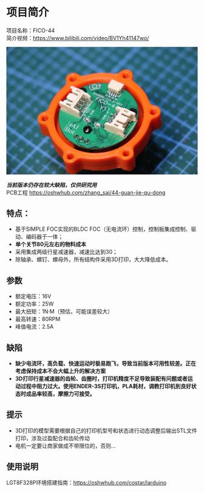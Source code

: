 # 项目简介
项目名称：FICO-44  
简介视频：https://www.bilibili.com/video/BV1Yh41147wo/

![主控板](https://github.com/SiyphuS/FICO-44/blob/main/Picture/1.jpg)


***当前版本仍存在较大缺陷，仅供研究用***  
PCB工程 https://oshwhub.com/zhang_sai/44-guan-jie-qu-dong

## 特点：  
* 基于SIMPLE FOC实现的BLDC FOC（无电流环）控制，控制板集成控制、驱动、编码器于一体； 
* **单个关节80元左右的物料成本**
* 采用集成两级行星减速器，减速比达到30；  
* 除轴承、螺钉、螺母外，所有结构件采用3D打印，大大降低成本。  

## 参数
* 额定电压：16V  
* 额定功率：25W  
* 最大扭矩：1N·M（预估，可能误差较大）  
* 最高转速：80RPM  
* 峰值电流：2.5A  

## 缺陷
* **缺少电流环，高负载、快速运动时极易跑飞，导致当前版本可用性较差。正在考虑保持成本不会大幅上升的解决方案**  
* **3D打印行星减速器的齿轮、齿圈时，打印机精度不足导致装配有问题或者运动过程中阻力过大。使用ENDER-3S打印机，PLA耗材，调教打印机到良好状态时成品率较高，摩擦力可接受。**  

## 提示
* 3D打印的模型需要根据自己的打印机型号和状态进行动态调整后输出STL文件打印，涉及过盈配合和齿轮传动
* 电机一定要让商家做成不带限位的，否则...

## 使用说明
LGT8F328P环境搭建指南：https://oshwhub.com/costar/larduino  

